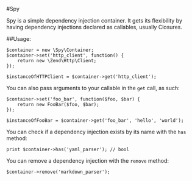 #Spy

Spy is a simple dependency injection container. It gets its flexibility
by having dependency injections declared as callables, usually Closures.

##Usage:

```
$container = new \Spy\Container;
$container->set('http_client', function() {
	return new \Zend\Http\Client;
});

$instanceOfHTTPClient = $container->get('http_client');
```

You can also pass arguments to your callable in the `get` call,
as such:

```
$container->set('foo_bar', function($foo, $bar) {
	return new FooBar($foo, $bar);
});

$instanceOfFooBar = $container->get('foo_bar', 'hello', 'world');
```

You can check if a dependency injection exists by its name with the
`has` method:

```
print $container->has('yaml_parser'); // bool
```

You can remove a dependency injection with the `remove` method:

```
$container->remove('markdown_parser');
```
